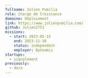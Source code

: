 ```yaml
---
fullname: Julien Pumilia
role: Chargé de Croissance
domaine: Déploiement
link: https://www.julienpumilia.com/
github: Julien2751
missions:
  - start: 2023-05-15
    end: 2023-11-10
    status: independent
    employer: Opteamis
startups:
  - signalement
previously:
  - dora
---
```


